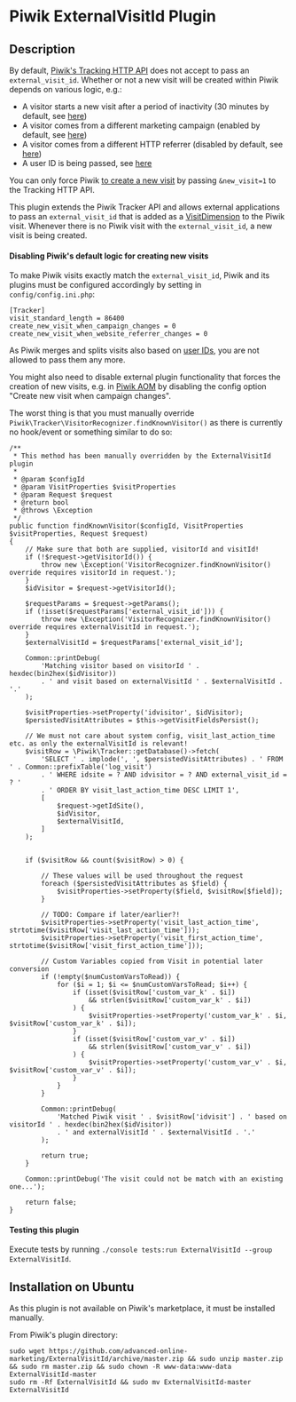 # Piwik ExternalVisitId Plugin

## Description

By default, [Piwik's Tracking HTTP API](http://developer.piwik.org/api-reference/tracking-api) does not accept to pass 
an `external_visit_id`. Whether or not a new visit will be created within Piwik depends on various logic, e.g.:

* A visitor starts a new visit after a period of inactivity (30 minutes by default, see 
[here](http://piwik.org/faq/general/faq_36/))
* A visitor comes from a different marketing campaign (enabled by default, see 
[here](https://piwik.org/faq/how-to/faq_19616/))
* A visitor comes from a different HTTP referrer (disabled by default, see 
[here](https://piwik.org/faq/how-to/faq_19616/))
* A user ID is being passed, see [here](https://piwik.org/docs/user-id/#how-requests-with-a-user-id-are-tracked)

You can only force Piwik [to create a new visit](https://piwik.org/faq/how-to/faq_187/) by passing `&new_visit=1` to 
the Tracking HTTP API. 

This plugin extends the Piwik Tracker API and allows external applications to pass an `external_visit_id` that is added 
as a [VisitDimension](https://developer.piwik.org/guides/dimensions) to the Piwik visit. Whenever there is no Piwik
visit with the `external_visit_id`, a new visit is being created.


#### Disabling Piwik's default logic for creating new visits

To make Piwik visits exactly match the `external_visit_id`, Piwik and its plugins must be configured accordingly by 
setting in `config/config.ini.php`:  

    [Tracker]
    visit_standard_length = 86400
    create_new_visit_when_campaign_changes = 0
    create_new_visit_when_website_referrer_changes = 0

As Piwik merges and splits visits also based on 
[user IDs](https://piwik.org/docs/user-id/#how-requests-with-a-user-id-are-tracked), you are not allowed to pass them
any more.

You might also need to disable external plugin functionality that forces the creation of new visits, e.g. in 
[Piwik AOM](https://github.com/advanced-online-marketing/AOM) by disabling the config option "Create new visit when 
campaign changes". 

The worst thing is that you must manually override `Piwik\Tracker\VisitorRecognizer.findKnownVisitor()` as there is
currently no hook/event or something similar to do so:

    /**
     * This method has been manually overridden by the ExternalVisitId plugin
     * 
     * @param $configId
     * @param VisitProperties $visitProperties
     * @param Request $request
     * @return bool
     * @throws \Exception
     */
    public function findKnownVisitor($configId, VisitProperties $visitProperties, Request $request)
    {
        // Make sure that both are supplied, visitorId and visitId!
        if (!$request->getVisitorId()) {
            throw new \Exception('VisitorRecognizer.findKnownVisitor() override requires visitorId in request.');
        }
        $idVisitor = $request->getVisitorId();

        $requestParams = $request->getParams();
        if (!isset($requestParams['external_visit_id'])) {
            throw new \Exception('VisitorRecognizer.findKnownVisitor() override requires externalVisitId in request.');
        }
        $externalVisitId = $requestParams['external_visit_id'];

        Common::printDebug(
            'Matching visitor based on visitorId ' . hexdec(bin2hex($idVisitor))
            . ' and visit based on externalVisitId ' . $externalVisitId . '.'
        );

        $visitProperties->setProperty('idvisitor', $idVisitor);
        $persistedVisitAttributes = $this->getVisitFieldsPersist();

        // We must not care about system config, visit_last_action_time etc. as only the externalVisitId is relevant!
        $visitRow = \Piwik\Tracker::getDatabase()->fetch(
            'SELECT ' . implode(', ', $persistedVisitAttributes) . ' FROM ' . Common::prefixTable('log_visit')
            . ' WHERE idsite = ? AND idvisitor = ? AND external_visit_id = ? '
            . ' ORDER BY visit_last_action_time DESC LIMIT 1',
            [
                $request->getIdSite(),
                $idVisitor,
                $externalVisitId,
            ]
        );


        if ($visitRow && count($visitRow) > 0) {

            // These values will be used throughout the request
            foreach ($persistedVisitAttributes as $field) {
                $visitProperties->setProperty($field, $visitRow[$field]);
            }

            // TODO: Compare if later/earlier?!
            $visitProperties->setProperty('visit_last_action_time', strtotime($visitRow['visit_last_action_time']));
            $visitProperties->setProperty('visit_first_action_time', strtotime($visitRow['visit_first_action_time']));

            // Custom Variables copied from Visit in potential later conversion
            if (!empty($numCustomVarsToRead)) {
                for ($i = 1; $i <= $numCustomVarsToRead; $i++) {
                    if (isset($visitRow['custom_var_k' . $i])
                        && strlen($visitRow['custom_var_k' . $i])
                    ) {
                        $visitProperties->setProperty('custom_var_k' . $i, $visitRow['custom_var_k' . $i]);
                    }
                    if (isset($visitRow['custom_var_v' . $i])
                        && strlen($visitRow['custom_var_v' . $i])
                    ) {
                        $visitProperties->setProperty('custom_var_v' . $i, $visitRow['custom_var_v' . $i]);
                    }
                }
            }

            Common::printDebug(
                'Matched Piwik visit ' . $visitRow['idvisit'] . ' based on visitorId ' . hexdec(bin2hex($idVisitor))
                . ' and externalVisitId ' . $externalVisitId . '.'
            );

            return true;
        }

        Common::printDebug('The visit could not be match with an existing one...');

        return false;
    }


#### Testing this plugin

Execute tests by running `./console tests:run ExternalVisitId --group ExternalVisitId`.


## Installation on Ubuntu

As this plugin is not available on Piwik's marketplace, it must be installed manually.

From Piwik's plugin directory:

    sudo wget https://github.com/advanced-online-marketing/ExternalVisitId/archive/master.zip && sudo unzip master.zip && sudo rm master.zip && sudo chown -R www-data:www-data ExternalVisitId-master
    sudo rm -Rf ExternalVisitId && sudo mv ExternalVisitId-master ExternalVisitId
